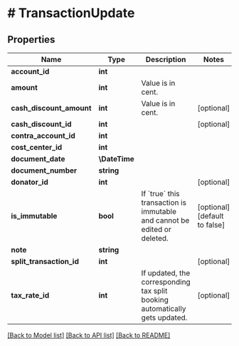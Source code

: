 # # TransactionUpdate

## Properties

Name | Type | Description | Notes
------------ | ------------- | ------------- | -------------
**account_id** | **int** |  |
**amount** | **int** | Value is in cent. |
**cash_discount_amount** | **int** | Value is in cent. | [optional]
**cash_discount_id** | **int** |  | [optional]
**contra_account_id** | **int** |  |
**cost_center_id** | **int** |  |
**document_date** | **\DateTime** |  |
**document_number** | **string** |  |
**donator_id** | **int** |  | [optional]
**is_immutable** | **bool** | If &#x60;true&#x60; this transaction is immutable and cannot be edited or deleted. | [optional] [default to false]
**note** | **string** |  |
**split_transaction_id** | **int** |  | [optional]
**tax_rate_id** | **int** | If updated, the corresponding tax split booking automatically gets updated. | [optional]

[[Back to Model list]](../../README.md#models) [[Back to API list]](../../README.md#endpoints) [[Back to README]](../../README.md)
